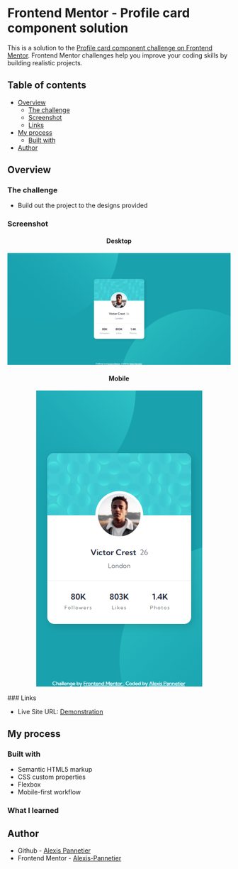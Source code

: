 # Frontend Mentor - Profile card component solution

This is a solution to the [Profile card component challenge on Frontend Mentor](https://www.frontendmentor.io/challenges/profile-card-component-cfArpWshJ). Frontend Mentor challenges help you improve your coding skills by building realistic projects.

## Table of contents

- [Overview](#overview)
  - [The challenge](#the-challenge)
  - [Screenshot](#screenshot)
  - [Links](#links)
- [My process](#my-process)
  - [Built with](#built-with)
- [Author](#author)

## Overview

### The challenge

- Build out the project to the designs provided

### Screenshot

<div align="center">

#### Desktop

![Desktop](./screenshot/desktop.png)

#### Mobile

![Mobile](./screenshot/mobile.png)

</div>
### Links

- Live Site URL: [Demonstration](https://profile-card-component-main-victor.netlify.app/)

## My process

### Built with

- Semantic HTML5 markup
- CSS custom properties
- Flexbox
- Mobile-first workflow

### What I learned

## Author

- Github - [Alexis Pannetier](https://github.com/Alexis-Pannetier)
- Frontend Mentor - [Alexis-Pannetier](https://www.frontendmentor.io/profile/Alexis-Pannetier)
